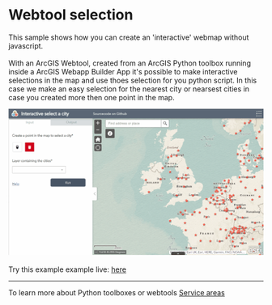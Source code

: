 # Webtool selection
This sample shows how you can create an 'interactive' webmap without javascript. 
<br/><br/>
With an ArcGIS Webtool, created from an ArcGIS Python toolbox running inside a ArcGIS Webapp Builder App it's possible to make interactive selections in the map and use thoes selection for you python script.
In this case we make an easy selection for the nearest city or nearsest cities in case you created more then one point in the map. 


![DriveTimeArt](../images/SelectCity.gif)
<br>
<br>
Try this example example live:
[here](https://devteam.esri.nl/portal/apps/webappviewer/index.html?id=f0129fae01884aad8824ef10e3868e34)

---

To learn more about Python toolboxes or webtools [Service areas](https://pro.arcgis.com/en/pro-app/latest/help/analysis/geoprocessing/share-analysis/publishing-web-tools-in-arcgis-pro.htm)
